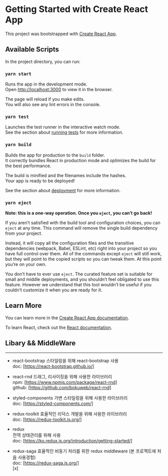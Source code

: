 # Getting Started with Create React App

This project was bootstrapped with [Create React App](https://github.com/facebook/create-react-app).

## Available Scripts

In the project directory, you can run:

### `yarn start`

Runs the app in the development mode.\
Open [http://localhost:3000](http://localhost:3000) to view it in the browser.

The page will reload if you make edits.\
You will also see any lint errors in the console.

### `yarn test`

Launches the test runner in the interactive watch mode.\
See the section about [running tests](https://facebook.github.io/create-react-app/docs/running-tests) for more information.

### `yarn build`

Builds the app for production to the `build` folder.\
It correctly bundles React in production mode and optimizes the build for the best performance.

The build is minified and the filenames include the hashes.\
Your app is ready to be deployed!

See the section about [deployment](https://facebook.github.io/create-react-app/docs/deployment) for more information.

### `yarn eject`

**Note: this is a one-way operation. Once you `eject`, you can’t go back!**

If you aren’t satisfied with the build tool and configuration choices, you can `eject` at any time. This command will remove the single build dependency from your project.

Instead, it will copy all the configuration files and the transitive dependencies (webpack, Babel, ESLint, etc) right into your project so you have full control over them. All of the commands except `eject` will still work, but they will point to the copied scripts so you can tweak them. At this point you’re on your own.

You don’t have to ever use `eject`. The curated feature set is suitable for small and middle deployments, and you shouldn’t feel obligated to use this feature. However we understand that this tool wouldn’t be useful if you couldn’t customize it when you are ready for it.

## Learn More

You can learn more in the [Create React App documentation](https://facebook.github.io/create-react-app/docs/getting-started).

To learn React, check out the [React documentation](https://reactjs.org/).

## Libary && MiddleWare
---
- react-bootstrap
스타일링을 위해 react-bootstrap 사용  
doc: [https://react-bootstrap.github.io/]  

- react-rnd
드래그, 리사이징을 위해 사용한 라이브러리  
npm: [https://www.npmjs.com/package/react-rnd]  
github: [https://github.com/bokuweb/react-rnd]  

- styled-components
가변 스타일링을 위해 사용한 라이브러리  
doc: [https://styled-components.com/]  

- redux-toolkit
효율적인 리덕스 개발을 위해 사용한 라이브러리  
doc: [https://redux-toolkit.js.org/]  

- redux  
전역 상태관리를 위해 사용  
doc: [https://ko.redux.js.org/introduction/getting-started/]  

- redux-saga
효율적인 비동기 처리를 위한 redux middleware (본 프로젝트에 처음 사용경험)  
doc: [https://redux-saga.js.org/]  
[x]

